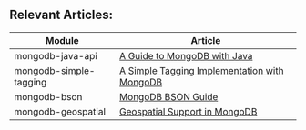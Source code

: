 ## Relevant Articles: 

Module | Article
--|--
mongodb-java-api | [A Guide to MongoDB with Java](http://www.baeldung.com/java-mongodb)
mongodb-simple-tagging | [A Simple Tagging Implementation with MongoDB](http://www.baeldung.com/mongodb-tagging)
mongodb-bson | [MongoDB BSON Guide](https://www.baeldung.com/mongodb-bson)
mongodb-geospatial | [Geospatial Support in MongoDB](https://www.baeldung.com/mongodb-geospatial-support)